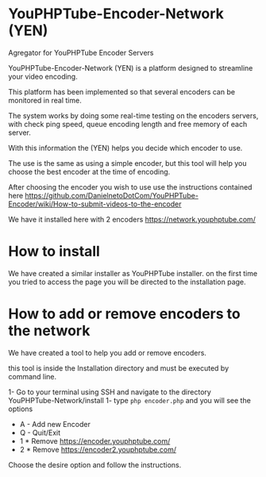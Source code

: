 # YouPHPTube-Encoder-Network (YEN)
Agregator for YouPHPTube Encoder Servers

YouPHPTube-Encoder-Network (YEN) is a platform designed to streamline your video encoding.

This platform has been implemented so that several encoders can be monitored in real time.

The system works by doing some real-time testing on the encoders servers, with check ping speed, queue encoding length and free memory of each server. 

With this information the (YEN) helps you decide which encoder to use.

The use is the same as using a simple encoder, but this tool will help you choose the best encoder at the time of encoding.

After choosing the encoder you wish to use use the instructions contained here https://github.com/DanielnetoDotCom/YouPHPTube-Encoder/wiki/How-to-submit-videos-to-the-encoder

We have it installed here with 2 encoders https://network.youphptube.com/

# How to install

We have created a similar installer as YouPHPTube installer.
on the first time you tried to access the page you will be directed to the installation page.

# How to add or remove encoders to the network

We have created a tool to help you add or remove encoders. 

this tool is inside the Installation directory and must be executed by command line.

1- Go to your terminal using SSH and navigate to the directory YouPHPTube-Network/install
1- type `php encoder.php` and you will see the options

* A - Add new Encoder
* Q - Quit/Exit
* 1 * Remove https://encoder.youphptube.com/
* 2 * Remove https://encoder2.youphptube.com/

Choose the desire option and follow the instructions.
